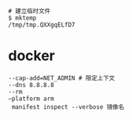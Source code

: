 ```
# 建立临时文件
$ mktemp  
/tmp/tmp.QXXgqELfD7
```

# docker

```
--cap-add=NET_ADMIN # 限定上下文
--dns 8.8.8.8
--rm
–platform arm
 manifest inspect --verbose 镜像名
```

